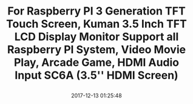 ---
title: > #shorten me
  For Raspberry PI 3 Generation TFT Touch Screen, Kuman 3.5 Inch TFT LCD Display Monitor Support all Raspberry PI System, Video Movie Play, Arcade Game, HDMI Audio Input SC6A (3.5'' HDMI Screen)
name: >
  For Raspberry PI 3 Generation TFT Touch Screen, Kuman 3.5 Inch TFT LCD Display Monitor Support all Raspberry PI System, Video Movie Play, Arcade Game, HDMI Audio Input SC6A (3.5'' HDMI Screen)
date: "2017-12-13 01:25:48"
buy_now: "https://www.amazon.com/Raspberry-Generation-Kuman-Display-Monitor/dp/B072Q3VRXT?SubscriptionId=AKIAIA5RBQIWQVTCUEUQ&tag=coldcutdeals-20&linkCode=xm2&camp=2025&creative=165953&creativeASIN=B072Q3VRXT"
description_markdown: >-

  - Support All Raspberry pi System: Not only raspbian, but also kali, ubuntu, Retropie, PiPlayer, Windows10 are supported. Orange PI, Nanop Pi M1, Banana PI M2+ also supported (date cable not include). No need to burning software.

  - Resolution: the original resolution is 480*320 resolution, the screen can just display in 480*320 to 1920*1080 resolution (3:2 ratio is better). we recommend you to use 480 * 320,800 * 480,800 * 600 resolution display.

  - HDMI Interface: Supports any HDMI HD interface, data entry (computer, DVD, etc.), supports HDMI audio input, stereo 3.5mm audio output. Refreshes up to 60 frames per second

  - Plug And Play: The display can be plugged and displayed at any time when the main board is running. The screen can be touched when it is connected with the raspberry pi board.

  - Detailed tutorials in CD including project introduction and source code CAN BE PROVIDED FOR FREE, please contact us with your order ID BY Email via Amazon to get more Technical support.


tweet_id_str: "940754592807243776"
price: "$57.99"
list_price: "$57.99"
deal_price: "$29.99"
you_save: "$28.00 (48%)"
asin: "B072Q3VRXT"
image: "https://images-na.ssl-images-amazon.com/images/I/51MCNPya5kL.jpg"
---